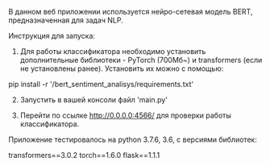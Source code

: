 В данном веб приложении используется нейро-сетевая модель BERT, предназначенная для задач NLP.

Инструкция для запуска:

1. Для работы классификатора необходимо установить дополнительные библиотеки - PyTorch (700Мб~) и transformers (если не установлены ранее). Установить их можно с помощью:

pip install -r '/bert_sentiment_analisys/requirements.txt'

2. Запустить в вашей консоли файл 'main.py'

3. Перейти по ссылке http://0.0.0.0:4566/ для проверки работы классификатора.

Приложение тестировалось на python 3.7.6, 3.6, с версиями библиотек:

transformers==3.0.2
torch==1.6.0
flask==1.1.1

